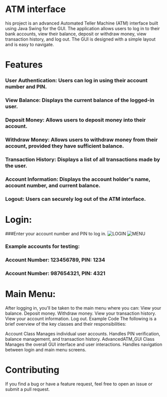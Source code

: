 # ATM interface

his project is an advanced Automated Teller Machine (ATM) interface built using Java Swing for the GUI. The application allows users to log in to their bank accounts, view their balance, deposit or withdraw money, 
view transaction history, and log out. The GUI is designed with a simple layout and is easy to navigate.

# Features
### User Authentication: Users can log in using their account number and PIN.
### View Balance: Displays the current balance of the logged-in user.
### Deposit Money: Allows users to deposit money into their account.
### Withdraw Money: Allows users to withdraw money from their account, provided they have sufficient balance.
### Transaction History: Displays a list of all transactions made by the user.
### Account Information: Displays the account holder's name, account number, and current balance.
### Logout: Users can securely log out of the ATM interface.

# Login:

###Enter your account number and PIN to log in.
![LOGIN](https://github.com/user-attachments/assets/970d9ce9-8827-4918-9652-3f53e0596eb9)
![MENU](https://github.com/user-attachments/assets/ed1f638f-8d78-4f9f-939c-8c4e00e13cd4)
### Example accounts for testing:
### Account Number: 123456789, PIN: 1234
### Account Number: 987654321, PIN: 4321

# Main Menu:

After logging in, you'll be taken to the main menu where you can:
View your balance.
Deposit money.
Withdraw money.
View your transaction history.
View your account information.
Log out.
Example Code
The following is a brief overview of the key classes and their responsibilities:

Account Class
Manages individual user accounts.
Handles PIN verification, balance management, and transaction history.
AdvancedATM_GUI Class
Manages the overall GUI interface and user interactions.
Handles navigation between login and main menu screens.

# Contributing
If you find a bug or have a feature request, feel free to open an issue or submit a pull request.
